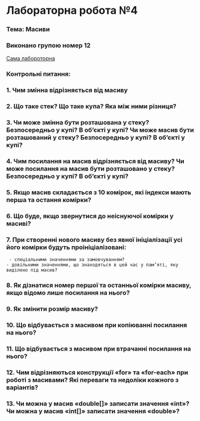 # Лабораторна робота №4
### Тема: Масиви

### Виконано групою номер **12**

[Сама лабороторна](https://docs.google.com/document/d/11_DcmQC-dBjfF25J2VkjTyjjJ_vXT0RF/edit?pli=1)

### Контрольні питання:
### 1. Чим змінна відрізняється від масиву
### 2. Що таке стек? Що таке купа? Яка між ними різниця?
### 3. Чи може змінна бути розташована у стеку? Безпосередньо у купі? В об’єкті у купі? Чи може масив бути розташований у стеку? Безпосередньо у купі? В об’єкті у купі?
### 4. Чим посилання на масив відрізняється від масиву? Чи може посилання на масив бути розташовано у стеку? Безпосередньо у купі? В об’єкті у купі?
### 5. Якщо масив складається з 10 комірок, які індекси мають перша та остання комірки?
### 6. Що буде, якщо звернутися до неіснуючої комірки у масиві?
### 7. При створенні нового масиву без явної ініціалізації усі його комірки будуть проініціалізовані:
     - спеціальними значеннями за замовчуванням?
    - довільними значеннями, що знаходяться в цей час у пам’яті, яку виділено під масив?
### 8. Як дізнатися номер першої та останньої комірки масиву, якщо відомо лише посилання на нього?
### 9. Як змінити розмір масиву?
### 10. Що відбувається з масивом при копіюванні посилання на нього?
### 11. Що відбувається з масивом при втрачанні посилання на нього?
### 12. Чим відрізняються конструкції «for» та «for-each» при роботі з масивами? Які переваги та недоліки кожного з варіантів?
### 13. Чи можна у масив «double[]» записати значення «int»? Чи можна у масив «int[]» записати значення «double»?
